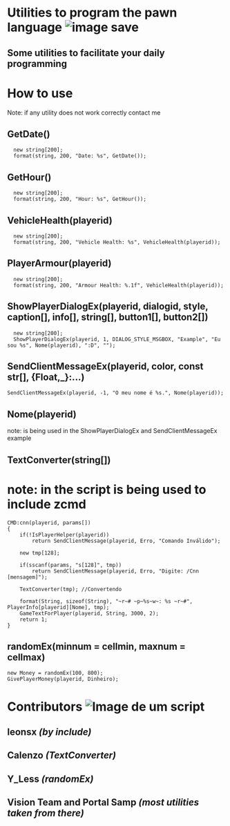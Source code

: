 # Utilities to program the pawn language ![image save](https://i.imgur.com/u3YscMK.png)
## Some utilities to facilitate your daily programming

# How to use 
 Note: if any utility does not work correctly contact me

## GetDate()
```pawn
  new string[200];
  format(string, 200, "Date: %s", GetDate());
```

## GetHour()
```pawn
  new string[200];
  format(string, 200, "Hour: %s", GetHour());
```

## VehicleHealth(playerid)
```pawn
  new string[200];
  format(string, 200, "Vehicle Health: %s", VehicleHealth(playerid));
```

## PlayerArmour(playerid)
```pawn
  new string[200];
  format(string, 200, "Armour Health: %.1f", VehicleHealth(playerid));
```

## ShowPlayerDialogEx(playerid, dialogid, style, caption[], info[], string[], button1[], button2[])
```pawn
  new string[200];
  ShowPlayerDialogEx(playerid, 1, DIALOG_STYLE_MSGBOX, "Example", "Eu sou %s", Nome(playerid), ":D", "");
```

## SendClientMessageEx(playerid, color, const str[], {Float,_}:...)
```pawn
SendClientMessageEx(playerid, -1, "O meu nome é %s.", Nome(playerid));
```

## Nome(playerid)
note: is being used in the ShowPlayerDialogEx and SendClientMessageEx example

## TextConverter(string[])
# note: in the script is being used to include zcmd
```pawn
CMD:cnn(playerid, params[])
{
    if(!IsPlayerHelper(playerid))
        return SendClientMessage(playerid, Erro, "Comando Inválido");

    new tmp[128];

    if(sscanf(params, "s[128]", tmp))
        return SendClientMessage(playerid, Erro, "Digite: /Cnn [mensagem]");

    TextConverter(tmp); //Convertendo

    format(String, sizeof(String), "~r~# ~p~%s~w~: %s ~r~#", PlayerInfo[playerid][Nome], tmp);
    GameTextForPlayer(playerid, String, 3000, 2);
    return 1;
} 
```

## randomEx(minnum = cellmin, maxnum = cellmax)
```pawn
new Money = randomEx(100, 800);
GivePlayerMoney(playerid, Dinheiro);
```

# Contributors ![Image de um script](https://i.imgur.com/btQoQY9.png?1) 
## leonsx *(by include)*
## Calenzo *(TextConverter)*
## Y_Less *(randomEx)*
## Vision Team and Portal Samp *(most utilities taken from there)*
